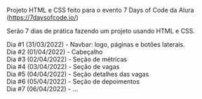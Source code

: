 Projeto HTML e CSS feito para o evento 7 Days of Code da Alura (https://7daysofcode.io/)

Serão 7 dias de prática fazendo um projeto usando HTML e CSS.

Dia #1 (31/03/2022) - Navbar: logo, páginas e botões laterais. <br>
Dia #2 (01/04/2022) - Cabeçalho <br>
Dia #3 (02/04/2022) - Seção de métricas <br>
Dia #4 (03/04/2022) - Seção de vagas <br>
Dia #5 (04/04/2022) - Seção detalhes das vagas <br>
Dia #6 (05/04/2022) - Seção de depoimentos <br>
Dia #7 (06/04/2022) - ...
